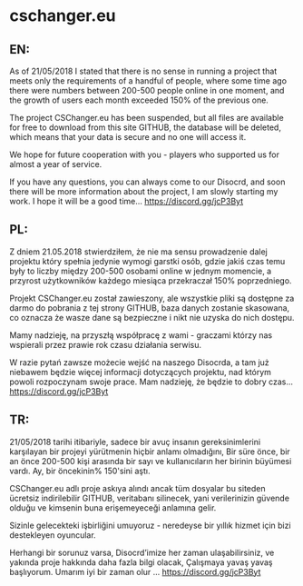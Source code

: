 # cschanger.eu


## EN:

As of 21/05/2018 I stated that there is no sense in running a project that meets only the requirements of a handful of people,
where some time ago there were numbers between 200-500 people online in one moment, and the growth of users each
month exceeded 150% of the previous one.

The project CSChanger.eu has been suspended, but all files are available for free to download from this site GITHUB,
the database will be deleted, which means that your data is secure and no one will access it.

We hope for future cooperation with you - players who supported us for almost a year of service.

If you have any questions, you can always come to our Disocrd, and soon there will be more information about the project,
I am slowly starting my work. I hope it will be a good time... https://discord.gg/jcP3Byt



## PL:

Z dniem 21.05.2018 stwierdziłem, że nie ma sensu prowadzenie dalej projektu który spełnia jedynie wymogi garstki osób,
gdzie jakiś czas temu były to liczby między 200-500 osobami online w jednym momencie, a przyrost użytkowników każdego
miesiąca przekraczał 150% poprzedniego.

Projekt CSChanger.eu został zawieszony, ale wszystkie pliki są dostępne za darmo do pobrania z tej strony GITHUB,
baza danych zostanie skasowana, co oznacza że wasze dane są bezpieczne i nikt nie uzyska do nich dostępu.

Mamy nadzieję, na przyszłą współpracę z wami - graczami którzy nas wspierali przez prawie rok czasu działania serwisu.

W razie pytań zawsze możecie wejść na naszego Disocrda, a tam już niebawem będzie więcej informacji dotyczących projektu,
nad którym powoli rozpoczynam swoje prace. Mam nadzieję, że będzie to dobry czas... https://discord.gg/jcP3Byt



## TR:

21/05/2018 tarihi itibariyle, sadece bir avuç insanın gereksinimlerini karşılayan bir projeyi yürütmenin hiçbir anlamı olmadığını,
Bir süre önce, bir an önce 200-500 kişi arasında bir sayı ve kullanıcıların her birinin büyümesi vardı.
Ay, bir öncekinin% 150'sini aştı.

CSChanger.eu adlı proje askıya alındı ancak tüm dosyalar bu siteden ücretsiz indirilebilir GITHUB,
veritabanı silinecek, yani verilerinizin güvende olduğu ve kimsenin buna erişemeyeceği anlamına gelir.

Sizinle gelecekteki işbirliğini umuyoruz - neredeyse bir yıllık hizmet için bizi destekleyen oyuncular.

Herhangi bir sorunuz varsa, Disocrd’imize her zaman ulaşabilirsiniz, ve yakında proje hakkında daha fazla bilgi olacak,
Çalışmaya yavaş yavaş başlıyorum. Umarım iyi bir zaman olur ... https://discord.gg/jcP3Byt

